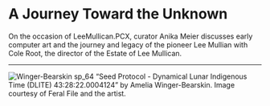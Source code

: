 # A Journey Toward the Unknown

On the occasion of LeeMullican.PCX, curator Anika Meier discusses early computer art and the journey and legacy of the pioneer Lee Mullian with Cole Root, the director of the Estate of Lee Mullican. 

---

![Winger-Bearskin sp_64](https://user-images.githubusercontent.com/47554564/223638816-09b4203d-ed37-4a74-aa3f-c1610d29e469.jpeg)
“Seed Protocol - Dynamical Lunar Indigenous Time (DLITE) 43:28:22.0004124” by Amelia Winger-Bearskin. Image courtesy of Feral File and the artist. 
